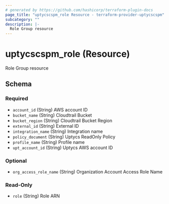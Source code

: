 ```yaml
---
# generated by https://github.com/hashicorp/terraform-plugin-docs
page_title: "uptycscspm_role Resource - terraform-provider-uptycscspm"
subcategory: ""
description: |-
  Role Group resource
---
```


# uptycscspm_role (Resource)

Role Group resource



<!-- schema generated by tfplugindocs -->
## Schema

### Required

- `account_id` (String) AWS account ID
- `bucket_name` (String) Cloudtrail Bucket
- `bucket_region` (String) Cloudtrail Bucket Region
- `external_id` (String) External ID
- `integration_name` (String) Integration name
- `policy_document` (String) Uptycs ReadOnly Policy
- `profile_name` (String) Profile name
- `upt_account_id` (String) Uptycs AWS account ID

### Optional

- `org_access_role_name` (String) Organization Account Access Role Name

### Read-Only

- `role` (String) Role ARN


